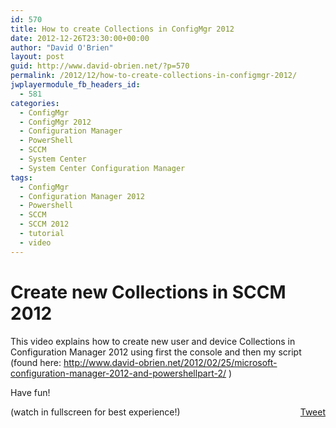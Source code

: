 ```yaml
---
id: 570
title: How to create Collections in ConfigMgr 2012
date: 2012-12-26T23:30:00+00:00
author: "David O'Brien"
layout: post
guid: http://www.david-obrien.net/?p=570
permalink: /2012/12/how-to-create-collections-in-configmgr-2012/
jwplayermodule_fb_headers_id:
  - 581
categories:
  - ConfigMgr
  - ConfigMgr 2012
  - Configuration Manager
  - PowerShell
  - SCCM
  - System Center
  - System Center Configuration Manager
tags:
  - ConfigMgr
  - Configuration Manager 2012
  - Powershell
  - SCCM
  - SCCM 2012
  - tutorial
  - video
---
```

# 

# Create new Collections in SCCM 2012

This video explains how to create new user and device Collections in Configuration Manager 2012 using first the console and then my script (found here: <a href="http://www.david-obrien.net/2012/02/25/microsoft-configuration-manager-2012-and-powershellpart-2/" onclick="_gaq.push(['_trackEvent', 'outbound-article', 'http://www.david-obrien.net/2012/02/25/microsoft-configuration-manager-2012-and-powershellpart-2/', 'http://www.david-obrien.net/2012/02/25/microsoft-configuration-manager-2012-and-powershellpart-2/']);" title="http://www.david-obrien.net/2012/02/25/microsoft-configuration-manager-2012-and-powershellpart-2/">http://www.david-obrien.net/2012/02/25/microsoft-configuration-manager-2012-and-powershellpart-2/</a> )

Have fun!

<div id="scid:5737277B-5D6D-4f48-ABFC-DD9C333F4C5D:c1fcf642-713e-48fd-a34a-f64495e6f302" class="wlWriterEditableSmartContent" style="float: none; margin: 0px; display: inline; padding: 0px;">
  <div class='jwplayer' id='jwplayer-0'>
  </div>
</div>

<div class="wlWriterEditableSmartContent" style="float: none; margin: 0px; display: inline; padding: 0px;">
</div>

<div class="wlWriterEditableSmartContent" style="float: none; margin: 0px; display: inline; padding: 0px;">
  (watch in fullscreen for best experience!)
</div>

<div class="wlWriterEditableSmartContent" style="float: none; margin: 0px; display: inline; padding: 0px;">
</div>

<div style="float: right; margin-left: 10px;">
  <a href="https://twitter.com/share" onclick="_gaq.push(['_trackEvent', 'outbound-article', 'https://twitter.com/share', 'Tweet']);" class="twitter-share-button" data-hashtags="ConfigMgr,Configuration+Manager+2012,Powershell,SCCM,SCCM+2012,tutorial,video" data-count="vertical" data-url="http://www.david-obrien.net/2012/12/how-to-create-collections-in-configmgr-2012/">Tweet</a>
</div>
